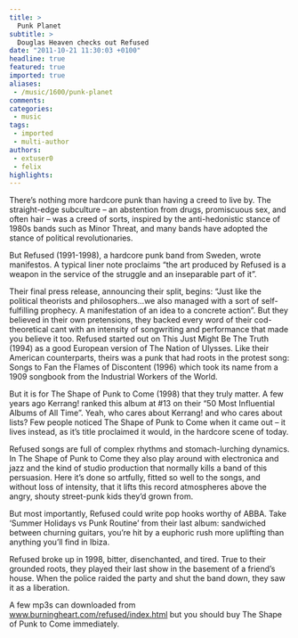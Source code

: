 ```yaml
---
title: >
  Punk Planet
subtitle: >
  Douglas Heaven checks out Refused
date: "2011-10-21 11:30:03 +0100"
headline: true
featured: true
imported: true
aliases:
 - /music/1600/punk-planet
comments:
categories:
 - music
tags:
 - imported
 - multi-author
authors:
 - extuser0
 - felix
highlights:
---
```


There’s nothing more hardcore punk than having a creed to live by. The straight-edge subculture – an abstention from drugs, promiscuous sex, and often hair – was a creed of sorts, inspired by the anti-hedonistic stance of 1980s bands such as Minor Threat, and many bands have adopted the stance of political revolutionaries.

But Refused (1991-1998), a hardcore punk band from Sweden, wrote manifestos. A typical liner note proclaims “the art produced by Refused is a weapon in the service of the struggle and an inseparable part of it”.

Their final press release, announcing their split, begins: “Just like the political theorists and philosophers...we also managed with a sort of self-fulfilling prophecy. A manifestation of an idea to a concrete action”. But they believed in their own pretensions, they backed every word of their cod-theoretical cant with an intensity of songwriting and performance that made you believe it too.
 Refused started out on This Just Might Be The Truth (1994) as a good European version of The Nation of Ulysses. Like their American counterparts, theirs was a punk that had roots in the protest song: Songs to Fan the Flames of Discontent (1996) which took its name from a 1909 songbook from the Industrial Workers of the World.

But it is for The Shape of Punk to Come (1998) that they truly matter. A few years ago Kerrang! ranked this album at #13 on their “50 Most Influential Albums of All Time”. Yeah, who cares about Kerrang! and who cares about lists? Few people noticed The Shape of Punk to Come when it came out – it lives instead, as it’s title proclaimed it would, in the hardcore scene of today.

Refused songs are full of complex rhythms and stomach-lurching dynamics. In The Shape of Punk to Come they also play around with electronica and jazz and the kind of studio production that normally kills a band of this persuasion. Here it’s done so artfully, fitted so well to the songs, and without loss of intensity, that it lifts this record atmospheres above the angry, shouty street-punk kids they’d grown from.

But most importantly, Refused could write pop hooks worthy of ABBA. Take ‘Summer Holidays vs Punk Routine’ from their last album: sandwiched between churning guitars, you’re hit by a euphoric rush more uplifting than anything you’ll find in Ibiza.

Refused broke up in 1998, bitter, disenchanted, and tired. True to their grounded roots, they played their last show in the basement of a friend’s house. When the police raided the party and shut the band down, they saw it as a liberation.

A few mp3s can downloaded from www.burningheart.com/refused/index.html but you should buy The Shape of Punk to Come immediately.
